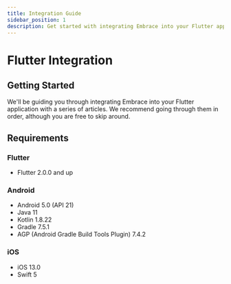 ```yaml
---
title: Integration Guide
sidebar_position: 1
description: Get started with integrating Embrace into your Flutter application
---
```


# Flutter Integration

## Getting Started

We'll be guiding you through integrating Embrace into your Flutter application
with a series of articles. We recommend going through them in order, although
you are free to skip around.  

## Requirements

### Flutter

- Flutter 2.0.0 and up

### Android

- Android 5.0 (API 21)
- Java 11
- Kotlin 1.8.22
- Gradle 7.5.1
- AGP (Android Gradle Build Tools Plugin) 7.4.2

### iOS

- iOS 13.0
- Swift 5
